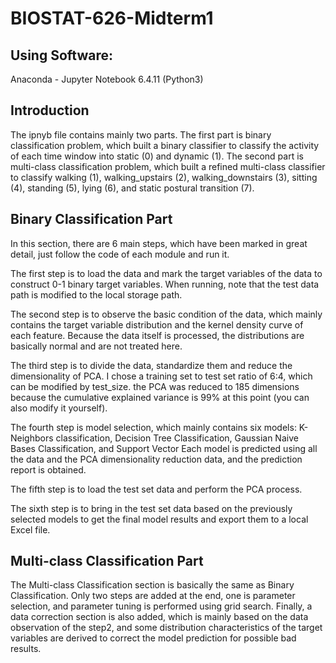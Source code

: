 # BIOSTAT-626-Midterm1

## Using Software: 

Anaconda - Jupyter Notebook 6.4.11 (Python3)

## Introduction

The ipnyb file contains mainly two parts. The first part is binary classification problem, which built a binary classifier to classify the activity of each time window into static (0) and dynamic (1). The second part is multi-class classification problem, which built a refined multi-class classifier to classify walking (1), walking_upstairs (2), walking_downstairs (3), sitting (4), standing (5), lying (6), and static postural transition (7).

## Binary Classification Part

In this section, there are 6 main steps, which have been marked in great detail, just follow the code of each module and run it.

The first step is to load the data and mark the target variables of the data to construct 0-1 binary target variables. When running, note that the test data path is modified to the local storage path.

The second step is to observe the basic condition of the data, which mainly contains the target variable distribution and the kernel density curve of each feature. Because the data itself is processed, the distributions are basically normal and are not treated here.

The third step is to divide the data, standardize them and reduce the dimensionality of PCA. I chose a training set to test set ratio of 6:4, which can be modified by test_size. the PCA was reduced to 185 dimensions because the cumulative explained variance is 99% at this point (you can also modify it yourself).

The fourth step is model selection, which mainly contains six models: K- Neighbors classification, Decision Tree Classification, Gaussian Naive Bases Classification, and Support Vector Each model is predicted using all the data and the PCA dimensionality reduction data, and the prediction report is obtained.

The fifth step is to load the test set data and perform the PCA process.

The sixth step is to bring in the test set data based on the previously selected models to get the final model results and export them to a local Excel file.

## Multi-class Classification Part

The Multi-class Classification section is basically the same as Binary Classification. Only two steps are added at the end, one is parameter selection, and parameter tuning is performed using grid search. Finally, a data correction section is also added, which is mainly based on the data observation of the step2, and some distribution characteristics of the target variables are derived to correct the model prediction for possible bad results.
